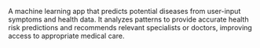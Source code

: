 A machine learning app that predicts potential diseases from user-input symptoms and health data. It analyzes patterns to provide accurate health risk predictions and recommends relevant specialists or doctors, improving access to appropriate medical care.
